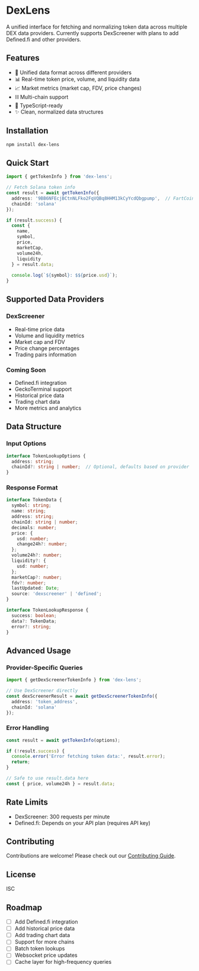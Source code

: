 # DexLens

A unified interface for fetching and normalizing token data across multiple DEX data providers. Currently supports DexScreener with plans to add Defined.fi and other providers.

## Features

- 🔄 Unified data format across different providers
- 📊 Real-time token price, volume, and liquidity data
- 📈 Market metrics (market cap, FDV, price changes)
- ⛓️ Multi-chain support
- 🚀 TypeScript-ready
- ✨ Clean, normalized data structures

## Installation

```bash
npm install dex-lens
```

## Quick Start

```typescript
import { getTokenInfo } from 'dex-lens';

// Fetch Solana token info
const result = await getTokenInfo({
  address: '9BB6NFEcjBCtnNLFko2FqVQBq8HHM13kCyYcdQbgpump',  // FartCoin
  chainId: 'solana'
});

if (result.success) {
  const {
    name,
    symbol,
    price,
    marketCap,
    volume24h,
    liquidity
  } = result.data;
  
  console.log(`${symbol}: $${price.usd}`);
}
```

## Supported Data Providers

### DexScreener
- Real-time price data
- Volume and liquidity metrics
- Market cap and FDV
- Price change percentages
- Trading pairs information

### Coming Soon
- Defined.fi integration
- GeckoTerminal support
- Historical price data
- Trading chart data
- More metrics and analytics

## Data Structure

### Input Options
```typescript
interface TokenLookupOptions {
  address: string;
  chainId?: string | number;  // Optional, defaults based on provider
}
```

### Response Format
```typescript
interface TokenData {
  symbol: string;
  name: string;
  address: string;
  chainId: string | number;
  decimals: number;
  price: {
    usd: number;
    change24h?: number;
  };
  volume24h?: number;
  liquidity?: {
    usd: number;
  };
  marketCap?: number;
  fdv?: number;
  lastUpdated: Date;
  source: 'dexscreener' | 'defined';
}

interface TokenLookupResponse {
  success: boolean;
  data?: TokenData;
  error?: string;
}
```

## Advanced Usage

### Provider-Specific Queries
```typescript
import { getDexScreenerTokenInfo } from 'dex-lens';

// Use DexScreener directly
const dexScreenerResult = await getDexScreenerTokenInfo({
  address: 'token_address',
  chainId: 'solana'
});
```

### Error Handling
```typescript
const result = await getTokenInfo(options);

if (!result.success) {
  console.error('Error fetching token data:', result.error);
  return;
}

// Safe to use result.data here
const { price, volume24h } = result.data;
```

## Rate Limits

- DexScreener: 300 requests per minute
- Defined.fi: Depends on your API plan (requires API key)

## Contributing

Contributions are welcome! Please check out our [Contributing Guide](CONTRIBUTING.md).

## License

ISC

## Roadmap

- [ ] Add Defined.fi integration
- [ ] Add historical price data
- [ ] Add trading chart data
- [ ] Support for more chains
- [ ] Batch token lookups
- [ ] Websocket price updates
- [ ] Cache layer for high-frequency queries 